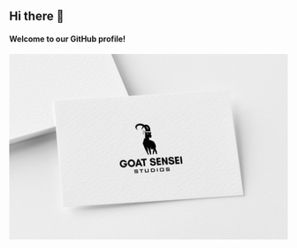 ## Hi there 👋
#### Welcome to our GitHub profile!

![Goat Sensei Logo](https://github.com/GoatSensei/.github/blob/main/profile/mockup.jpg)